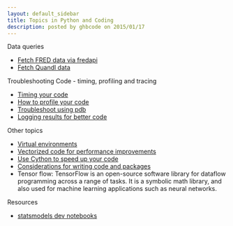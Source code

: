 ```yaml
---
layout: default_sidebar
title: Topics in Python and Coding
description: posted by ghbcode on 2015/01/17
---
```


Data queries
  - [Fetch FRED data via fredapi](/website/notebooks/FRED-download.html)
  - [Fetch Quandl data](/website/notebooks/Quandl-download.html)

Troubleshooting Code - timing, profiling and tracing
  - [Timing your code](/website/notebooks/Profiling-code.html)
  - [How to profile your code](/website/notebooks/Profiling-code.html#profiling-code)
  - [Troubleshoot using pdb](/website/notebooks/Profiling-code.html#tracing-code)
  - [Logging results for better code](/website/notebooks/Logging.html)  

Other topics
* [Virtual environments](/website/notebooks/virtual-environments.html)
* [Vectorized code for performance improvements](/website/notebooks/vectorized-code.html)
* [Use Cython to speed up your code](/website/notebooks/cython.html)
* [Considerations for writing code and packages](/website/notebooks/code-considerations.html)
* Tensor flow: TensorFlow is an open-source software library for dataflow programming across a range of tasks. It is a symbolic math library, and also used for machine learning applications such as neural networks.

Resources
* [statsmodels dev notebooks](http://www.statsmodels.org/dev/examples/)
